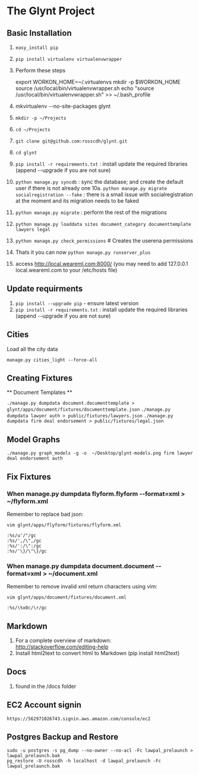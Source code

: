 # The Glynt Project #

## Basic Installation

1. ```easy_install pip```
2. ```pip install virtualenv virtualenvwrapper```
3. Perform these steps

    export WORKON_HOME=~/.virtualenvs
    mkdir -p $WORKON_HOME
    source /usr/local/bin/virtualenvwrapper.sh
    echo "source /usr/local/bin/virtualenvwrapper.sh" >> ~/.bash_profile

4. mkvirtualenv --no-site-packages glynt
5. ```mkdir -p ~/Projects```
6. ```cd ~/Projects```
7. ```git clone git@github.com:rosscdh/glynt.git```
8. ```cd glynt```
9. ```pip install -r requirements.txt``` : install update the required libraries (append --upgrade if you are not sure)
10. ```python manage.py syncdb``` : sync the database; and create the default user if there is not already one
10a. ```python manage.py migrate socialregistration --fake``` : there is a small issue with socialregistration at the moment and its migration needs to be faked
11. ```python manage.py migrate``` : perform the rest of the migrations
12. ```python manage.py loaddata sites document_category documenttemplate lawyers legal```
13. ```python manage.py check_permissions``` # Creates the userena permissions
14. Thats it you can now ```python manage.py runserver_plus```
15. access http://local.weareml.com:8000/ (you may need to add 127.0.0.1 local.weareml.com to your /etc/hosts file)

## Update requirments

1. ```pip install --upgrade pip``` - ensure latest version
2. ```pip install -r requirements.txt``` : install update the required libraries (append --upgrade if you are not sure)

## Cities

Load all the city data

```manage.py cities_light --force-all```

## Creating Fixtures

** Document Templates **

`./manage.py dumpdata document.documenttemplate > glynt/apps/document/fixtures/documenttemplate.json`
`./manage.py dumpdata lawyer auth > public/fixtures/lawyers.json`
`./manage.py dumpdata firm deal endorsement > public/fixtures/legal.json`


## Model Graphs ##

```./manage.py graph_models -g -o  ~/Desktop/glynt-models.png firm lawyer deal endorsement auth```

## Fix Fixtures

### When manage.py dumpdata flyform.flyform --format=xml > ~/flyform.xml

Remember to replace bad json:

```vim glynt/apps/flyform/fixtures/flyform.xml```

    :%s/u'/"/gc
    :%s/',/\",/gc
    :%s/':/\":/gc
    :%s/'\}/\"\}/gc

### When manage.py dumpdata document.document --format=xml > ~/document.xml

Remember to remove invalid xml return characters using vim:

```vim glynt/apps/document/fixtures/document.xml```

    :%s/\%x0c/\r/gc


## Markdown

1. For a complete overview of markdown: http://stackoverflow.com/editing-help
2. Install html2text to convert html to Markdown (pip install html2text)

## Docs

1. found in the /docs folder


## EC2 Account signin

```https://562971026743.signin.aws.amazon.com/console/ec2```


## Postgres Backup and Restore

    sudo -u postgres -s pg_dump --no-owner --no-acl -Fc lawpal_prelaunch > lawpal_prelaunch.bak
    pg_restore -U rosscdh -h localhost -d lawpal_prelaunch -Fc lawpal_prelaunch.bak